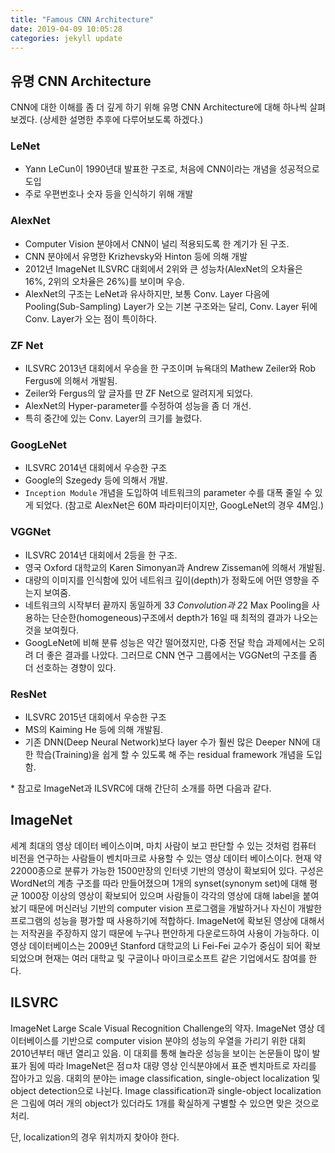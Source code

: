 ```yaml
---
title: "Famous CNN Architecture"
date: 2019-04-09 10:05:28
categories: jekyll update
---
```


## 유명 CNN Architecture
CNN에 대한 이해를 좀 더 깊게 하기 위해 유명 CNN Architecture에 대해 하나씩 살펴보겠다.
(상세한 설명한 추후에 다루어보도록 하겠다.)

### LeNet
- Yann LeCun이 1990년대 발표한 구조로, 처음에 CNN이라는 개념을 성공적으로 도입
- 주로 우편번호나 숫자 등을 인식하기 위해 개발

### AlexNet
- Computer Vision 분야에서 CNN이 널리 적용되도록 한 계기가 된 구조.
- CNN 분야에서 유명한 Krizhevsky와 Hinton 등에 의해 개발
- 2012년 ImageNet ILSVRC 대회에서 2위와 큰 성능차(AlexNet의 오차율은 16%, 2위의 오차율은 26%)를 보이며 우승.
- AlexNet의 구조는 LeNet과 유사하지만, 보통 Conv. Layer 다음에 Pooling(Sub-Sampling) Layer가 오는 기본 구조와는 달리, Conv. Layer 뒤에 Conv. Layer가 오는 점이 특이하다.

### ZF Net
- ILSVRC 2013년 대회에서 우승을 한 구조이며 뉴욕대의 Mathew Zeiler와 Rob Fergus에 의해서 개발됨.
- Zeiler와 Fergus의 앞 글자를 딴 ZF Net으로 알려지게 되었다.
- AlexNet의 Hyper-parameter를 수정하여 성능을 좀 더 개선.
- 특히 중간에 있는 Conv. Layer의 크기를 늘렸다.

### GoogLeNet
- ILSVRC 2014년 대회에서 우승한 구조
- Google의 Szegedy 등에 의해서 개발.
- `Inception Module` 개념을 도입하여 네트워크의 parameter 수를 대폭 줄일 수 있게 되었다.
(참고로 AlexNet은 60M 파라미터이지만, GoogLeNet의 경우 4M임.)

### VGGNet
- ILSVRC 2014년 대회에서 2등을 한 구조.
- 영국 Oxford 대학교의 Karen Simonyan과 Andrew Zisseman에 의해서 개발됨.
- 대량의 이미지를 인식함에 있어 네트워크 깊이(depth)가 정확도에 어떤 영향을 주는지 보여줌.
- 네트워크의 시작부터 끝까지 동일하게 3*3 Convolution과 2*2 Max Pooling을 사용하는 단순한(homogeneous)구조에서 depth가 16일 때 최적의 결과가 나오는 것을 보여줬다.
- GoogLeNet에 비해 분류 성능은 약간 떨어졌지만, 다중 전달 학습 과제에서는 오히려 더 좋은 결과를 나았다.
그러므로 CNN 연구 그룹에서는 VGGNet의 구조를 좀 더 선호하는 경향이 있다.

### ResNet
- ILSVRC 2015년 대회에서 우승한 구조
- MS의 Kaiming He 등에 의해 개발됨.
- 기존 DNN(Deep Neural Network)보다 layer 수가 훨씬 많은 Deeper NN에 대한 학습(Training)을 쉽게 할 수 있도록 해 주는 residual framework 개념을 도입함.

\* 참고로 ImageNet과 ILSVRC에 대해 간단히 소개를 하면 다음과 같다.

## ImageNet
세계 최대의 영상 데이터 베이스이며, 마치 사람이 보고 판단할 수 있는 것처럼 컴퓨터 비전을 연구하는 사람들이 벤치마크로 사용할 수 있는 영상 데이터 베이스이다. 현재 약 22000종으로 분류가 가능한 1500만장의 인터넷 기반의 영상이 확보되어 있다.
구성은 WordNet의 계층 구조를 따라 만들어졌으며 1개의 synset(synonym set)에 대해 평균 1000장 이상의 영상이 확보되어 있으며 사람들이 각각의 영상에 대해 label을 붙여놨기 때문에 머신러닝 기반의 computer vision 프로그램을 개발하거나 자신이 개발한 프로그램의 성능을 평가할 때 사용하기에 적합하다. ImageNet에 확보된 영상에 대해서는 저작권을 주장하지 않기 때문에 누구나 편안하게 다운로드하여 사용이 가능하다.
이 영상 데이터베이스는 2009년 Stanford 대학교의 Li Fei-Fei 교수가 중심이 되어 확보되었으며 현재는 여러 대학교 및 구글이나 마이크로소프트 같은 기업에서도 참여를 한다.

## ILSVRC
ImageNet Large Scale Visual Recognition Challenge의 약자.
ImageNet 영상 데이터베이스를 기반으로 computer vision 분야의 성능의 우열을 가리기 위한 대회
2010년부터 매년 열리고 있음.
이 대회를 통해 놀라운 성능을 보이는 논문들이 많이 발표가 됨에 따라 ImageNet은 점ㅁ차 대량 영상 인식분야에서 표준 벤치마트로 자리를 잡아가고 있음.
대회의 분야는 image classification, single-object localization 및 object detection으로 나뉜다.
Image classification과 single-object localization은 그림에 여러 개의 object가 있더라도 1개를 확실하게 구별할 수 있으면 맞은 것으로 처리.

단, localization의 경우 위치까지 찾아야 한다.
